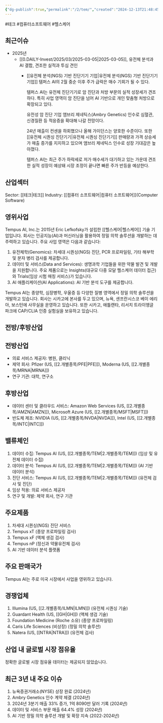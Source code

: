```yaml
---
{"dg-publish":true,"permalink":"/2/tem/","created":"2024-12-13T21:48:45.734+09:00","updated":"2025-07-29T21:37:05.263+09:00"}
---
```


#테크 #컴퓨터소프트웨어 #헬스케어 


##  최근이슈

- 2025년
	- [[0.DAILY-Invest/2025/03/2025-03-05\|2025-03-05]], 유전체 분석과 AI 결합, 견조한 실적과 투심 견인
		- [[유전체 분석(NGS) 기반 진단기기 기업\|유전체 분석(NGS) 기반 진단기기 기업]] 템퍼스 AI의 2월 중순 이후 주가 급락은 매수 기회가 될 수 있다. 
		  
		  템퍼스 AI는 유전체 진단기기로 암 진단과 처방 부문의 실적 성장세가 견조하다. 특히 사업 영역이 암 진단을 넘어 AI 기반으로 개인 맞춤형 처방으로 확장되고 있다. 
		  
		  유전성 암 진단 기업 앰브리 제네틱스(Ambry Genetics) 인수로 심혈관, 신경질환 등 적응증을 확대해 나갈 전망이다. 
		  
		  24년 매출이 컨센을 하회했으나 올해 가이던스는 양호한 수준이다. 또한 [[유전체 시퀀싱 진단기기\|유전체 시퀀싱 진단기기]] 판매량과 가격 상승세가 매출 증가를 지지하고 있으며 앰브리 제네틱스 인수로 성장 기대감은 높아졌다. 
		  
		  템퍼스 AI는 최근 주가 하락세로 저가 매수세가 대기하고 있는 가운데 견조한 실적 성장이 예상돼 시장 조정이 끝나면 빠른 주가 반등을 예상한다.



## 산업섹터

Sector: [[테크\|테크]]
Industry: [[컴퓨터 소프트웨어\|컴퓨터 소프트웨어]](Computer Software)

## 영위사업

Tempus AI, Inc.는 2015년 Eric Lefkofsky가 설립한 [[헬스케어\|헬스케어]] 기술 기업입니다. 회사는 인공지능(AI)과 머신러닝을 활용하여 정밀 의학 솔루션을 개발하는 데 주력하고 있습니다. 주요 사업 영역은 다음과 같습니다:

1. 유전체학(Genomics): 차세대 시퀀싱(NGS) 진단, PCR 프로파일링, 기타 해부학 및 분자 병리 검사를 제공합니다.
2. 데이터 및 서비스(Data and Services): 생명과학 기업들을 위한 약물 발견 및 개발을 지원합니다. 주요 제품으로는 Insights(대규모 다중 모달 헬스케어 데이터 접근)와 Trials(임상 시험 매칭 서비스)가 있습니다.
3. AI 애플리케이션(AI Applications): AI 기반 분석 도구를 제공합니다.

Tempus AI는 종양학, 심장병학, 우울증 등 다양한 질병 영역에서 정밀 의학 솔루션을 개발하고 있습니다. 회사는 시카고에 본사를 두고 있으며, 뉴욕, 샌프란시스코 베이 에리아, 보스턴에 사무실을 운영하고 있습니다. 또한 시카고, 애틀랜타, 리서치 트라이앵글 파크에 CAP/CLIA 인증 실험실을 보유하고 있습니다.

## 전방/후방산업

## 전방산업

- 의료 서비스 제공자: 병원, 클리닉
- 제약 회사: Pfizer (US, [[2.개별종목/PFE\|PFE]]), Moderna (US, [[2.개별종목/MRNA\|MRNA]])
- 연구 기관: 대학, 연구소

## 후방산업

- 데이터 센터 및 클라우드 서비스: Amazon Web Services (US, [[2.개별종목/AMZN\|AMZN]]), Microsoft Azure (US, [[2.개별종목/MSFT\|MSFT]])
- 반도체 제조: NVIDIA (US, [[2.개별종목/NVDA\|NVDA]]), Intel (US, [[2.개별종목/INTC\|INTC]])

## 밸류체인

1. 데이터 수집: Tempus AI (US, [[2.개별종목/TEM\|2.개별종목/TEM]]) (임상 및 유전체 데이터 수집)
2. 데이터 분석: Tempus AI (US, [[2.개별종목/TEM\|2.개별종목/TEM]]) (AI 기반 데이터 분석)
3. 진단 서비스: Tempus AI (US, [[2.개별종목/TEM\|2.개별종목/TEM]]) (유전체 검사 및 진단)
4. 임상 적용: 의료 서비스 제공자
5. 연구 및 개발: 제약 회사, 연구 기관

## 주요제품

1. 차세대 시퀀싱(NGS) 진단 서비스
2. Tempus xT (종양 프로파일링 검사)
3. Tempus xF (액체 생검 검사)
4. Tempus nP (정신과 약물유전체 검사)
5. AI 기반 데이터 분석 플랫폼

## 주요 판매국가

Tempus AI는 주로 미국 시장에서 사업을 영위하고 있습니다.

## 경쟁업체

1. Illumina (US, [[2.개별종목/ILMN\|ILMN]]) (유전체 시퀀싱 기술)
2. Guardant Health (US, [[GH\|GH]]) (액체 생검 기술)
3. Foundation Medicine (Roche 소유) (종양 프로파일링)
4. Caris Life Sciences (비상장) (정밀 의학 솔루션)
5. Natera (US, [[NTRA\|NTRA]]) (유전체 검사)

## 산업 내 글로벌 시장 점유율

정확한 글로벌 시장 점유율 데이터는 제공되지 않았습니다.

## 최근 3년 내 주요 이슈

1. 뉴욕증권거래소(NYSE) 상장 완료 (2024년)
2. Ambry Genetics 인수 계약 체결 (2024년)
3. 2024년 3분기 매출 33% 증가, 1억 8090만 달러 기록 (2024년)
4. 데이터 및 서비스 부문 매출 64.4% 성장 (2024년)
5. AI 기반 정밀 의학 솔루션 개발 및 확장 지속 (2022-2024년)